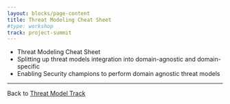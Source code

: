 ```yaml
---
layout: blocks/page-content
title: Threat Modeling Cheat Sheet
#type: workshop
track: project-summit
---
```


- Threat Modeling Cheat Sheet
 - Splitting up threat models integration into domain-agnostic and domain-specific
 - Enabling Security champions to perform domain agnostic threat models

----
Back to [Threat Model Track](index.html)